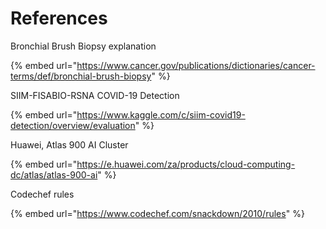 # References

Bronchial Brush Biopsy explanation

{% embed url="https://www.cancer.gov/publications/dictionaries/cancer-terms/def/bronchial-brush-biopsy" %}

SIIM-FISABIO-RSNA COVID-19 Detection

{% embed url="https://www.kaggle.com/c/siim-covid19-detection/overview/evaluation" %}

Huawei, Atlas 900 AI Cluster

{% embed url="https://e.huawei.com/za/products/cloud-computing-dc/atlas/atlas-900-ai" %}

Codechef rules

{% embed url="https://www.codechef.com/snackdown/2010/rules" %}



